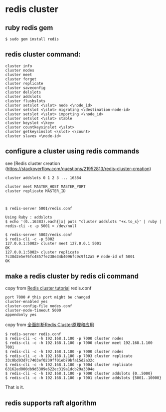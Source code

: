 # redis cluster

## ruby redis gem

``` shell
$ sudo gem install redis
```

## redis cluster command:

``` shell
cluster info
cluster nodes
cluster meet
cluster forget
cluster replicate
cluster saveconfig
cluster delslots
cluster addslots
cluster flushslots
cluster setslot <\slot> node <\node_id>
cluster setslot <\slot> migrating <\destination-node-id>
cluster setslot <\slot> importing <\node_id>
cluster setslot <\slot> stable
cluster keyslot <\key>
cluster countkeysinslot <\slot>
cluster getkeysinslot <\slot> <\count>
cluster slaves <\node-id>

```

## configure a cluster using redis commands
see [Redis cluster creation (https://stackoverflow.com/questions/21952813/redis-cluster-creation)

``` shell
cluster addslots 0 1 2 3 ... 16384

cluster meet MASTER_HOST MASTER_PORT
cluster replicate MASTER_ID



$ redis-server 5001/redis.conf

Using Ruby : addslots
$ echo '(0..16383).each{|x| puts "cluster addslots "+x.to_s}' | ruby | redis-cli -c -p 5001 > /dev/null

$ redis-server 5002/redis.conf
$ redis-cli -c -p 5002
127.0.0.1:5002> cluster meet 127.0.0.1 5001
OK
127.0.0.1:5002> cluster replicate 7c38d2e5e76fc4857fe238e34b4096fc9c9f12a5 # node-id of 5001
OK

```

## make a redis cluster by redis cli command
copy from [Redis cluster tutorial](https://redis.io/topics/cluster-tutorial)
redis.conf
```
port 7000 # this port might be changed
cluster-enabled yes
cluster-config-file nodes.conf
cluster-node-timeout 5000
appendonly yes
```

copy from [全面剖析Redis Cluster原理和应用](http://blog.csdn.net/dc_726/article/details/48552531)
``` shell
$ redis-server redis.conf
$ redis-cli -c -h 192.168.1.100 -p 7000 cluster nodes
$ redis-cli -c -h 192.168.1.100 -p 7000 cluster meet 192.168.1.100 7001
$ redis-cli -c -h 192.168.1.100 -p 7000 cluster nodes
$ redis-cli -c -h 192.168.1.100 -p 7003 cluster replicate 33c0bd93d7c7403ef0239ff01eb79bfa15d2a32c
$ redis-cli -c -h 192.168.1.100 -p 7004 cluster replicate 63162ed000db9d5309e622ec319a1dcb29a3304e
$ redis-cli -c -h 192.168.1.100 -p 7000 cluster addslots {0..5000}
$ redis-cli -c -h 192.168.1.100 -p 7001 cluster addslots {5001..10000}
```
That is it.

## redis supports raft algorithm
